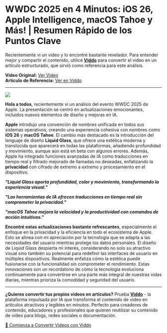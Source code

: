 # WWDC 2025 en 4 Minutos: iOS 26, Apple Intelligence, macOS Tahoe y Más! | Resumen Rápido de los Puntos Clave

Recientemente vi un video y lo encontré bastante revelador. Para entender mejor y compartir el contenido, utilicé **[Viddo](https://viddo.pro/)** para convertir el video en un artículo estructurado, que sirvió como referencia para este análisis.

**Video Original:** [Ver Video](https://www.youtube.com/watch?v=vRZexHISLxs)  
**Artículo de Referencia:** [Ver en Viddo](https://viddo.pro/zh/video-result/2c365f1d-f43d-4911-bdd2-a8a31e56b4e3)

---

![](https://img.youtube.com/vi/vRZexHISLxs/0.jpg)

**Hola a todos**, recientemente vi un análisis del evento WWDC 2025 de Apple. La presentación se centró en actualizaciones emocionantes, incluidos nuevos elementos de diseño y mejoras en IA.

**Apple** introdujo una convención de nombres unificada en todos sus sistemas operativos, creando una experiencia cohesiva con nombres como **iOS 26** y **macOS Tahoe**. El cambio más destacado es la introducción del lenguaje de diseño **Liquid Glass**, que ofrece una estética moderna y translúcida que aparecerá en todas las plataformas, añadiendo profundidad y movimiento, aunque aún está en beta con algunos errores. Además, Apple ha integrado funciones avanzadas de IA como traducciones en tiempo real y filtrado mejorado de llamadas no deseadas, enfatizando la **privacidad** con cifrado de extremo a extremo y procesamiento en el dispositivo.

***"Liquid Glass aporta profundidad, color y movimiento, transformando la experiencia visual."***

***"Las herramientas de IA ofrecen traducciones en tiempo real sin comprometer la privacidad."***

***"macOS Tahoe mejora la velocidad y la productividad con comandos de acción intuitivos."***

**Encontré estas actualizaciones bastante refrescantes**, especialmente el enfoque en la privacidad y la eficiencia en todo el ecosistema de Apple. Esto se alinea con mi apreciación por la tecnología que se adapta a las necesidades del usuario mientras protege los datos personales. El diseño de Liquid Glass despierta mi interés, considerando no solo su atractivo visual sino también su potencial para redefinir las interfaces de usuario en múltiples dispositivos. Realmente enfatiza cómo la estética puede fusionarse con la funcionalidad sin comprometer el rendimiento. Estas innovaciones son un recordatorio de cómo la tecnología evoluciona continuamente para convertirse en una parte más integral de nuestras vidas diarias, mientras prioriza la comodidad y seguridad del usuario.

---

**¿Quieres convertir tus propios videos en artículos?** Prueba **[Viddo](https://viddo.pro/)** - la plataforma impulsada por IA que transforma el contenido de video en artículos atractivos y legibles en minutos. Perfecto para creadores de contenido, educadores y profesionales que quieren reutilizar su contenido de video para blogs, redes sociales o documentación.

[🚀 Comienza a Convertir Videos con Viddo](https://viddo.pro/)